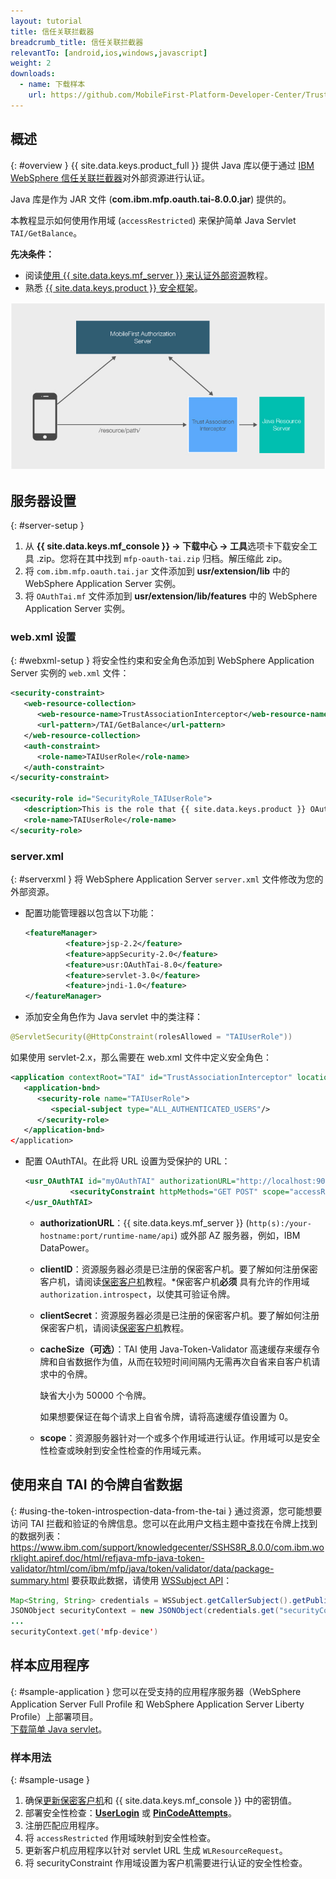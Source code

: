 ```yaml
---
layout: tutorial
title: 信任关联拦截器
breadcrumb_title: 信任关联拦截器
relevantTo: [android,ios,windows,javascript]
weight: 2
downloads:
  - name: 下载样本
    url: https://github.com/MobileFirst-Platform-Developer-Center/TrustAssociationInterceptor/tree/release80
---
```

<!-- NLS_CHARSET=UTF-8 -->
## 概述
{: #overview }
{{ site.data.keys.product_full }} 提供 Java 库以便于通过 [IBM WebSphere 信任关联拦截器](https://www.ibm.com/support/knowledgecenter/SSHRKX_8.5.0/mp/security/sec_ws_tai.dita)对外部资源进行认证。

Java 库是作为 JAR 文件 (**com.ibm.mfp.oauth.tai-8.0.0.jar**) 提供的。

本教程显示如何使用作用域 (`accessRestricted`) 来保护简单 Java Servlet `TAI/GetBalance`。

**先决条件：**

* 阅读[使用 {{ site.data.keys.mf_server }} 来认证外部资源](../)教程。
* 熟悉 [{{ site.data.keys.product }} 安全框架](../../)。

![流程](TAI_flow.jpg)

## 服务器设置
{: #server-setup }
1. 从 **{{ site.data.keys.mf_console }} → 下载中心 → 工具**选项卡下载安全工具 .zip。您将在其中找到 `mfp-oauth-tai.zip` 归档。解压缩此 zip。
2. 将 `com.ibm.mfp.oauth.tai.jar` 文件添加到 **usr/extension/lib** 中的 WebSphere Application Server 实例。
3. 将 `OAuthTai.mf` 文件添加到 **usr/extension/lib/features** 中的 WebSphere Application Server 实例。

### web.xml 设置
{: #webxml-setup }
将安全性约束和安全角色添加到 WebSphere Application Server 实例的 `web.xml` 文件：

```xml
<security-constraint>
   <web-resource-collection>
      <web-resource-name>TrustAssociationInterceptor</web-resource-name>
      <url-pattern>/TAI/GetBalance</url-pattern>
   </web-resource-collection>
   <auth-constraint>
      <role-name>TAIUserRole</role-name>
   </auth-constraint>
</security-constraint>

<security-role id="SecurityRole_TAIUserRole">
   <description>This is the role that {{ site.data.keys.product }} OAuthTAI uses to protect the resource, and it is mandatory to map it to 'All Authenticated in Application' in WebSphere Application Server full profile and to 'ALL_AUTHENTICATED_USERS' in WebSphere Application Server Liberty.</description>
   <role-name>TAIUserRole</role-name>
</security-role>
```

### server.xml
{: #serverxml }
将 WebSphere Application Server `server.xml` 文件修改为您的外部资源。

* 配置功能管理器以包含以下功能：

  ```xml
  <featureManager>
           <feature>jsp-2.2</feature>
           <feature>appSecurity-2.0</feature>
           <feature>usr:OAuthTai-8.0</feature>
           <feature>servlet-3.0</feature>
           <feature>jndi-1.0</feature>
  </featureManager>
  ```

* 添加安全角色作为 Java servlet 中的类注释：

```java
@ServletSecurity(@HttpConstraint(rolesAllowed = "TAIUserRole"))
```

如果使用 servlet-2.x，那么需要在 web.xml 文件中定义安全角色：

```xml
<application contextRoot="TAI" id="TrustAssociationInterceptor" location="TAI.war" name="TrustAssociationInterceptor"/>
   <application-bnd>
      <security-role name="TAIUserRole">
         <special-subject type="ALL_AUTHENTICATED_USERS"/>
      </security-role>
   </application-bnd>
</application>
```

* 配置 OAuthTAI。在此将 URL 设置为受保护的 URL：

  ```xml
  <usr_OAuthTAI id="myOAuthTAI" authorizationURL="http://localhost:9080/mfp/api" clientId="ExternalResourceId" clientSecret="ExternalResourcePass" cacheSize="500">
            <securityConstraint httpMethods="GET POST" scope="accessRestricted" securedURLs="/GetBalance"></securityConstraint>
  </usr_OAuthTAI>
  ```
    - **authorizationURL**：{{ site.data.keys.mf_server }} (`http(s):/your-hostname:port/runtime-name/api`) 或外部 AZ 服务器，例如，IBM DataPower。

    - **clientID**：资源服务器必须是已注册的保密客户机。要了解如何注册保密客户机，请阅读[保密客户机](../../confidential-clients/)教程。*保密客户机**必须** 具有允许的作用域 `authorization.introspect`，以使其可验证令牌。

    - **clientSecret**：资源服务器必须是已注册的保密客户机。要了解如何注册保密客户机，请阅读[保密客户机](../../confidential-clients/)教程。
    - **cacheSize（可选）**：TAI 使用 Java-Token-Validator 高速缓存来缓存令牌和自省数据作为值，从而在较短时间间隔内无需再次自省来自客户机请求中的令牌。

        缺省大小为 50000 个令牌。  

        如果想要保证在每个请求上自省令牌，请将高速缓存值设置为 0。  

    - **scope**：资源服务器针对一个或多个作用域进行认证。作用域可以是安全性检查或映射到安全性检查的作用域元素。

## 使用来自 TAI 的令牌自省数据
{: #using-the-token-introspection-data-from-the-tai }
通过资源，您可能想要访问 TAI 拦截和验证的令牌信息。您可以在此用户文档主题中查找在令牌上找到的数据列表：https://www.ibm.com/support/knowledgecenter/SSHS8R_8.0.0/com.ibm.worklight.apiref.doc/html/refjava-mfp-java-token-validator/html/com/ibm/mfp/java/token/validator/data/package-summary.html
要获取此数据，请使用 [WSSubject API](http://www.ibm.com/support/knowledgecenter/SSEQTP_8.5.5/com.ibm.websphere.wlp.doc/ae/rwlp_sec_apis.html)：

```java
Map<String, String> credentials = WSSubject.getCallerSubject().getPublicCredentials(Hashtable.class).iterator().next();
JSONObject securityContext = new JSONObject(credentials.get("securityContext"));
...
securityContext.get('mfp-device')
```

## 样本应用程序
{: #sample-application }
您可以在受支持的应用程序服务器（WebSphere Application Server Full Profile 和 WebSphere Application Server Liberty Profile）上部署项目。  
[下载简单 Java servlet](https://github.com/MobileFirst-Platform-Developer-Center/TrustAssociationInterceptor/tree/release80)。

### 样本用法
{: #sample-usage }
1. 确保[更新保密客户机](../#confidential-client)和 {{ site.data.keys.mf_console }} 中的密钥值。
2. 部署安全性检查：**[UserLogin](../../user-authentication/security-check/)** 或 **[PinCodeAttempts](../../credentials-validation/security-check/)**。
3. 注册匹配应用程序。
4. 将 `accessRestricted` 作用域映射到安全性检查。
5. 更新客户机应用程序以针对 servlet URL 生成 `WLResourceRequest`。
6. 将 securityConstraint 作用域设置为客户机需要进行认证的安全性检查。

